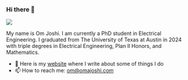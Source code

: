 ### Hi there 👋

![](https://komarev.com/ghpvc/?username=omajoshi)

My name is Om Joshi. I am currently a PhD student in Electrical Engineering. I graduated from The University of Texas at Austin in 2024 with triple degrees in Electrical Engineering, Plan II Honors, and Mathematics.

- 🔗 Here is my [website](https://omajoshi.com/) where I write about some of things I do
- 📫 How to reach me: om@omajoshi.com
